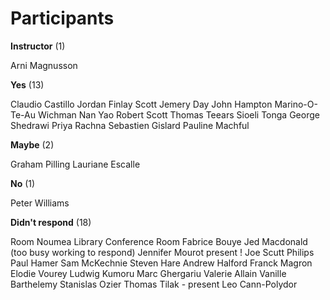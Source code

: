 # Participants

**Instructor** (1)

Arni Magnusson

**Yes** (13)

Claudio Castillo Jordan
Finlay Scott
Jemery Day
John Hampton
Marino-O-Te-Au Wichman
Nan Yao
Robert Scott
Thomas Teears
Sioeli Tonga
George Shedrawi
Priya Rachna
Sebastien Gislard
Pauline Machful

**Maybe** (2)

Graham Pilling
Lauriane Escalle

**No** (1)

Peter Williams

**Didn't respond** (18)

Room Noumea Library Conference Room
Fabrice Bouye
Jed Macdonald (too busy working to respond)
Jennifer Mourot present !
Joe Scutt Philips
Paul Hamer
Sam McKechnie
Steven Hare
Andrew Halford
Franck Magron
Elodie Vourey
Ludwig Kumoru
Marc Ghergariu
Valerie Allain
Vanille Barthelemy
Stanislas Ozier
Thomas Tilak - present
Leo Cann-Polydor
